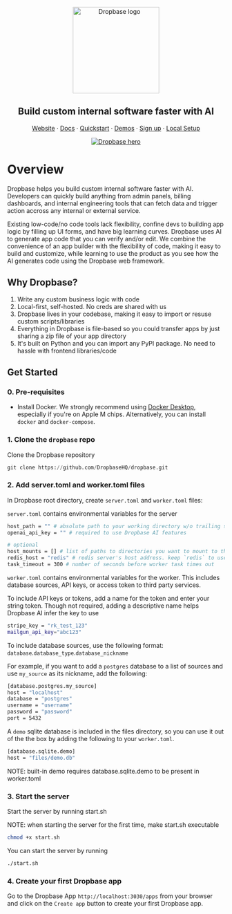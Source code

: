 <p align="center">
  <a href="https://www.dropbase.io">
    <img src="https://assets-global.website-files.com/5f2c87246b17fcf662282594/6125a1fa1160592fd373d33b_Dropbase%20logo%20website.svg" width="200px" alt="Dropbase logo" />
  </a>
</p>

<h2 align="center">Build custom internal software faster with AI</h3>

<p align="center">
<a href="https://dropbase.io">Website</a> · <a href="https://docs.dropbase.io/">Docs</a> · <a href="https://docs.dropbase.io/quickstart">Quickstart</a> · <a href="https://docs.dropbase.io/category/demos">Demos</a> · <a href="https://docs.dropbase.io/setup/workspace">Sign up</a> · <a href="https://docs.dropbase.io/setup/developer">Local Setup</a><p>

<p align="center">
  <a href="https://dropbase.io" target="_blank">
      <img src="https://docs.dropbase.io/assets/images/dropbase_app-4082f07b1cdba1a5f3f5cf56e8d7676c.png" alt="Dropbase hero" />
  </a>
</p>

# Overview

Dropbase helps you build custom internal software faster with AI. Developers can quickly build anything from admin panels, billing dashboards, and internal engineering tools that can fetch data and trigger action accross any internal or external service.

Existing low-code/no code tools lack flexibility, confine devs to building app logic by filling up UI forms, and have big learning curves. Dropbase uses AI to generate app code that you can verify and/or edit. We combine the convenience of an app builder with the flexibility of code, making it easy to build and customize, while learning to use the product as you see how the AI generates code using the Dropbase web framework.

## Why Dropbase?

1. Write any custom business logic with code
2. Local-first, self-hosted. No creds are shared with us
3. Dropbase lives in your codebase, making it easy to import or resuse custom scripts/libraries
4. Everything in Dropbase is file-based so you could transfer apps by just sharing a zip file of your app directory
5. It's built on Python and you can import any PyPI package. No need to hassle with frontend libraries/code

## Get Started

### 0. Pre-requisites

- Install Docker. We strongly recommend using [Docker Desktop](https://www.docker.com/products/docker-desktop/), especially if you're on Apple M chips. Alternatively, you can install `docker` and `docker-compose`.

### 1. Clone the `dropbase` repo

Clone the Dropbase repository

```python
git clone https://github.com/DropbaseHQ/dropbase.git
```

### 2. Add server.toml and worker.toml files

In Dropbase root directory, create `server.toml` and `worker.toml` files:

`server.toml` contains environmental variables for the server

```bash
host_path = "" # absolute path to your working directory w/o trailing slash e.g. "/Users/jimmyechan/dev/dropbase"
openai_api_key = "" # required to use Dropbase AI features

# optional
host_mounts = [] # list of paths to directories you want to mount to the worker. use to bring your custom scripts/libraries
redis_host = "redis" # redis server's host address. keep `redis` to use built-in one
task_timeout = 300 # number of seconds before worker task times out
```

`worker.toml` contains environmental variables for the worker. This includes database sources, API keys, or access token to third party services.

To include API keys or tokens, add a name for the token and enter your string token. Though not required, adding a descriptive name helps Dropbase AI infer the key to use

```bash
stripe_key = "rk_test_123"
mailgun_api_key="abc123"
```

To include database sources, use the following format: `database`.`database_type`.`database_nickname`

For example, if you want to add a `postgres` database to a list of sources and use `my_source` as its nickname, add the following:

```bash
[database.postgres.my_source]
host = "localhost"
database = "postgres"
username = "username"
password = "password"
port = 5432
```

A `demo` sqlite database is included in the files directory, so you can use it out of the the box by adding the following to your `worker.toml`.

```bash
[database.sqlite.demo]
host = "files/demo.db"
```

NOTE: built-in demo requires database.sqlite.demo to be present in worker.toml

### 3. Start the server

Start the server by running start.sh

NOTE: when starting the server for the first time, make start.sh executable

```bash
chmod +x start.sh
```

You can start the server by running

```bash
./start.sh
```

### 4. Create your first Dropbase app

Go to the Dropbase App `http://localhost:3030/apps` from your browser and click on the `Create app` button to create your first Dropbase app.
